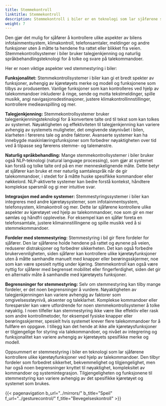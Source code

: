 ```yaml
---
title: Stemmekontroll
linktitle: Stemmekontroll
description: Stemmekontroll i biler er en teknologi som lar sjåførene samhandle med ulike kjøretøyegenskaper og funksjoner ved hjelp av talekommandoer.
weight: 7
---
```

<!-- markdownlint-disable MD033 -->

Den gjør det mulig for sjåfører å kontrollere ulike aspekter av bilens infotainmentsystem, klimakontroll, telefonsamtaler, meldinger og andre funksjoner uten å måtte ta hendene fra rattet eller blikket fra veien. Stemmekontrollsystemer i biler bruker talegjenkjenning og naturlig språkbehandlingsteknologi for å tolke og svare på talekommandoer.

Her er noen viktige aspekter ved stemmestyring i biler:

**Funksjonalitet:** Stemmekontrollsystemer i biler kan gi et bredt spekter av funksjoner, avhengig av kjøretøyets merke og modell og funksjonene som tilbys av produsenten. Vanlige funksjoner som kan kontrolleres ved hjelp av talekommandoer inkluderer å ringe, sende og motta tekstmeldinger, spille musikk, angi navigasjonsdestinasjoner, justere klimakontrollinnstillinger, kontrollere medieavspilling og mer.

**Talegjenkjenning:** Stemmekontrollsystemer bruker talegjenkjenningsteknologi for å konvertere talte ord til tekst som kan tolkes av systemet. Nøyaktigheten og effektiviteten til talegjenkjenning kan variere avhengig av systemets muligheter, det omgivende støynivået i bilen, klarheten i førerens tale og andre faktorer. Avanserte systemer kan ha innebygde maskinlæringsfunksjoner som forbedrer nøyaktigheten over tid ved å tilpasse seg førerens stemme- og talemønstre.

**Naturlig språkbehandling:** Mange stemmekontrollsystemer i biler bruker også NLP-teknologi (natural language processing), som gjør at systemet kan forstå og tolke talte ord på en mer menneskelignende måte. Dette betyr at sjåfører kan bruke et mer naturlig samtalespråk når de gir talekommandoer, i stedet for å måtte huske spesifikke kommandoer eller nøkkelord. NLP-aktiverte systemer kan bedre forstå kontekst, håndtere komplekse spørsmål og gi mer intuitive svar.

**Integrasjon med andre systemer:** Stemmestyringssystemer i biler kan integreres med andre kjøretøysystemer, som infotainmentsystem, telefonsystem, klimakontroll og mer. Dette lar sjåførene kontrollere ulike aspekter av kjøretøyet ved hjelp av talekommandoer, noe som gir en mer sømløs og håndfri opplevelse. For eksempel kan en sjåfør foreta en telefonsamtale, justere klimainnstillingene og spille musikk ved å si stemmekommandoer.

**Fordeler med stemmestyring:** Stemmestyring i bil gir flere fordeler for sjåfører. Den lar sjåførene holde hendene på rattet og øynene på veien, reduserer distraksjoner og forbedrer sikkerheten. Det kan også forbedre brukervennligheten, siden sjåfører kan kontrollere ulike kjøretøyfunksjoner uten å måtte samhandle manuelt med knapper eller berøringsskjermer, noe som kan være spesielt nyttig under kjøring. Stemmekontroll kan også være nyttig for sjåfører med begrenset mobilitet eller fingerferdighet, siden det gir en alternativ måte å samhandle med kjøretøyets funksjoner.

**Begrensninger for stemmestyring:** Selv om stemmestyring kan tilby mange fordeler, er det noen begrensninger å vurdere. Nøyaktigheten av talegjenkjenningen kan variere avhengig av faktorer som omgivelsesstøynivå, aksenter og taleklarhet. Komplekse kommandoer eller forespørsler kan være utfordrende for noen stemmekontrollsystemer å tolke nøyaktig. I noen tilfeller kan stemmestyring ikke være like effektiv eller rask som andre kontrollmetoder, for eksempel fysiske knapper eller berøringsskjermer, spesielt hvis systemet krever flere talekommandoer for å fullføre en oppgave. I tillegg kan det hende at ikke alle kjøretøysfunksjoner er tilgjengelige for styring via talekommandoer, og nivået av integrering og funksjonalitet kan variere avhengig av kjøretøyets spesifikke merke og modell.

Oppsummert er stemmestyring i biler en teknologi som lar sjåførene kontrollere ulike kjøretøyfunksjoner ved hjelp av talekommandoer. Den tilbyr fordeler som forbedret sikkerhet, bekvemmelighet og tilgjengelighet, men har også noen begrensninger knyttet til nøyaktighet, kompleksitet av kommandoer og systemintegrasjon. Tilgjengeligheten og funksjonene til stemmestyring kan variere avhengig av det spesifikke kjøretøyet og systemet som brukes.

{{< pagenavigation b_url="../mirrors/" b_title="Speil" f_url="../gesturecontrol/" f_title="Bevegelseskontroll" >}}
